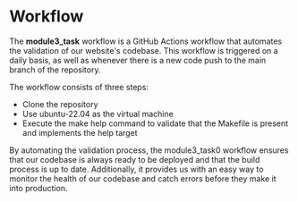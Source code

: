 # Workflow
The **module3_task** workflow is a GitHub Actions workflow that automates the validation of our website's codebase. This workflow is triggered on a daily basis, as well as whenever there is a new code push to the main branch of the repository.

The workflow consists of three steps:

-   Clone the repository
-   Use ubuntu-22.04 as the virtual machine
-   Execute the make help command to validate that the Makefile is present and implements the help target


By automating the validation process, the module3_task0 workflow ensures that our codebase is always ready to be deployed and that the build process is up to date. Additionally, it provides us with an easy way to monitor the health of our codebase and catch errors before they make it into production.